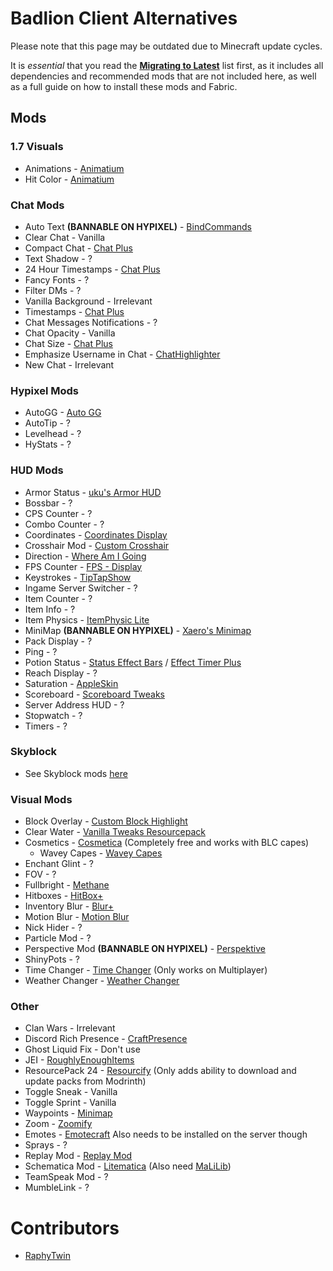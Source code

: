 # Badlion Client Alternatives

Please note that this page may be outdated due to Minecraft update cycles.

It is *essential* that you read the **[Migrating to Latest](https://alternatives.microcontrollers.dev/latest/migrating)** list first, as it includes all dependencies and recommended mods that are not included here, as well as a full guide on how to install these mods and Fabric.

## Mods

### 1.7 Visuals

* Animations - [Animatium](https://modrinth.com/mod/animatium)
* Hit Color - [Animatium](https://modrinth.com/mod/animatium)

### Chat Mods
  
* Auto Text **(BANNABLE ON HYPIXEL)** - [BindCommands](https://modrinth.com/mod/bindcommands)
* Clear Chat - Vanilla
* Compact Chat - [Chat Plus](https://modrinth.com/mod/chat-plus)
* Text Shadow - ?
* 24 Hour Timestamps - [Chat Plus](https://modrinth.com/mod/chat-plus)
* Fancy Fonts - ?
* Filter DMs - ?
* Vanilla Background - Irrelevant
* Timestamps - [Chat Plus](https://modrinth.com/mod/chat-plus)
* Chat Messages Notifications - ?
* Chat Opacity - Vanilla
* Chat Size - [Chat Plus](https://modrinth.com/mod/chat-plus)
* Emphasize Username in Chat - [ChatHighlighter](https://modrinth.com/mod/chathighlighter)
* New Chat - Irrelevant

### Hypixel Mods

* AutoGG - [Auto GG](https://modrinth.com/mod/auto-gg)
* AutoTip - ?
* Levelhead - ?
* HyStats - ?

### HUD Mods

* Armor Status - [uku's Armor HUD](https://modrinth.com/mod/ukus-armor-hud)
* Bossbar - ?
* CPS Counter - ?
* Combo Counter - ?
* Coordinates - [Coordinates Display](https://modrinth.com/mod/coordinates-display)
* Crosshair Mod - [Custom Crosshair](https://modrinth.com/mod/custom-crosshair-mod)
* Direction - [ Where Am I Going](https://modrinth.com/mod/waig)
* FPS Counter - [FPS - Display](https://modrinth.com/mod/fpsdisplay)
* Keystrokes - [TipTapShow](https://modrinth.com/mod/tiptapshow)
* Ingame Server Switcher - ?
* Item Counter - ?
* Item Info - ?
* Item Physics - [ItemPhysic Lite](https://modrinth.com/mod/itemphysic-lite)
* MiniMap **(BANNABLE ON HYPIXEL)** - [Xaero's Minimap](https://modrinth.com/mod/xaeros-minimap)
* Pack Display - ?
* Ping - ?
* Potion Status - [Status Effect Bars](https://modrinth.com/mod/status-effect-bars) / [Effect Timer Plus](https://modrinth.com/mod/effecttimerplus)
* Reach Display - ?
* Saturation - [AppleSkin](https://modrinth.com/mod/appleskin)
* Scoreboard - [Scoreboard Tweaks](https://modrinth.com/mod/scoreboardtweaks)
* Server Address HUD - ?
* Stopwatch - ?
* Timers - ?

### Skyblock

* See Skyblock mods [here](https://alternatives.microcontrollers.dev/latest/migrating/#skyblock-mods)

### Visual Mods

* Block Overlay - [Custom Block Highlight](https://modrinth.com/mod/custom-block-highlight)
* Clear Water - [Vanilla Tweaks Resourcepack](https://vanillatweaks.net/picker/resource-packs)
* Cosmetics - [Cosmetica](https://modrinth.com/mod/cosmetica) (Completely free and works with BLC capes)
    * Wavey Capes - [Wavey Capes](https://modrinth.com/mod/wavey-capes)
* Enchant Glint - ?
* FOV - ?
* Fullbright - [Methane](https://modrinth.com/mod/methane)
* Hitboxes - [HitBox+](https://modrinth.com/mod/hitboxplus)
* Inventory Blur - [Blur+](https://modrinth.com/mod/blur-fabric)
* Motion Blur - [Motion Blur](https://modrinth.com/mod/motionblur)
* Nick Hider - ?
* Particle Mod - ?
* Perspective Mod **(BANNABLE ON HYPIXEL)** - [Perspektive](https://modrinth.com/mod/perspektive)
* ShinyPots - ?
* Time Changer - [Time Changer](https://modrinth.com/mod/time-changer) (Only works on Multiplayer)
* Weather Changer - [Weather Changer](https://modrinth.com/mod/weather-changer)

### Other

* Clan Wars - Irrelevant
* Discord Rich Presence - [CraftPresence](https://modrinth.com/mod/craftpresence)
* Ghost Liquid Fix - Don't use
* JEI - [RoughlyEnoughItems](https://modrinth.com/mod/roughly-enough-items)
* ResourcePack 24 - [Resourcify](https://modrinth.com/mod/resourcify) (Only adds ability to download and update packs from Modrinth)
* Toggle Sneak - Vanilla
* Toggle Sprint - Vanilla
* Waypoints - [Minimap](https://www.curseforge.com/minecraft/mc-mods/xaeros-minimap)
* Zoom - [Zoomify](https://modrinth.com/mod/zoomify)
* Emotes - [Emotecraft](https://modrinth.com/plugin/emotecraft) Also needs to be installed on the server though
* Sprays - ?
* Replay Mod - [Replay Mod](https://modrinth.com/mod/replaymod)
* Schematica Mod - [Litematica](https://modrinth.com/mod/litematica) (Also need [MaLiLib](https://modrinth.com/mod/malilib))
* TeamSpeak Mod - ?
* MumbleLink - ?

# Contributors

* [RaphyTwin](https://github.com/RaphyTwin)
